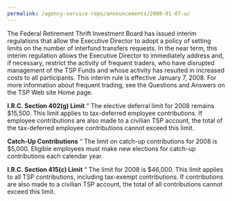 ```yaml
---
permalink: /agency-service-reps/announcements/2008-01-07-u/
---
```


The Federal Retirement Thrift Investment Board has issued interim regulations that allow the Executive Director to adopt a policy of setting limits on the number of interfund transfers requests. In the near term, this interim regulation allows the Executive Director to immediately address and, if necessary, restrict the activity of frequent traders, who have disrupted management of the TSP Funds and whose activity has resulted in increased costs to all participants. This interim rule is effective January 7, 2008. For more information about frequent trading, see the Questions and Answers on the TSP Web site Home page.

**I.R.C. Section 402(g) Limit** &#8220; The elective deferral limit for 2008 remains $15,500. This limit applies to tax-deferred employee contributions. If employee contributions are also made to a civilian TSP account, the total of the tax-deferred employee contributions cannot exceed this limit.

**Catch-Up Contributions** &#8220; The limit on catch-up contributions for 2008 is $5,000. Eligible employees must make new elections for catch-up contributions each calendar year.

**I.R.C. Section 415(c) Limit** &#8220; The limit for 2008 is $46,000. This limit applies to all TSP contributions, including tax-exempt contributions. If contributions are also made to a civilian TSP account, the total of all contributions cannot exceed this limit.
